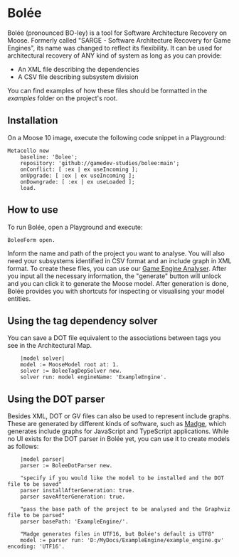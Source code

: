 # Bolée
Bolée (pronounced BO-ley) is a tool for Software Architecture Recovery on Moose. Formerly called "SARGE - Software Architecture Recovery for Game Engines", its name was changed to reflect its flexibility. It can be used for architectural recovery of ANY kind of system as long as you can provide:
- An XML file describing the dependencies
- A CSV file describing subsystem division

You can find examples of how these files should be formatted in the *examples* folder on the project's root.

## Installation
On a Moose 10 image, execute the following code snippet in a Playground:

```Smalltalk
Metacello new
    baseline: 'Bolee';
    repository: 'github://gamedev-studies/bolee:main';
    onConflict: [ :ex | ex useIncoming ];
    onUpgrade: [ :ex | ex useIncoming ];
    onDowngrade: [ :ex | ex useLoaded ];
    load.
```

## How to use
To run Bolée, open a Playground and execute:

```Smalltalk
BoleeForm open.
```

Inform the name and path of the project you want to analyse. You will also need your subsystems identified in CSV format and an include graph in XML format. To create these files, you can use our [Game Engine Analyser](https://github.com/gamedev-studies/game-engine-analyser). After you input all the necessary information, the "generate" button will unlock and you can click it to generate the Moose model. After generation is done, Bolée provides you with shortcuts for inspecting or visualising your model entities.

## Using the tag dependency solver 
You can save a DOT file equivalent to the associations between tags you see in the Architectural Map.

```Smalltalk
    |model solver|
    model := MooseModel root at: 1.
    solver := BoleeTagDepSolver new.
    solver run: model engineName: 'ExampleEngine'.
```

## Using the DOT parser
Besides XML, DOT or GV files can also be used to represent include graphs. These are generated by different kinds of software, such as [Madge](https://github.com/pahen/madge), which generates include graphs for JavaScript and TypeScript applications. While no UI exists for the DOT parser in Bolée yet, you can use it to create models as follows:

```Smalltalk
    |model parser|
    parser := BoleeDotParser new.

    "specify if you would like the model to be installed and the DOT file to be saved"
    parser installAfterGeneration: true.
    parser saveAfterGeneration: true.

    "pass the base path of the project to be analysed and the Graphviz file to be parsed"
    parser basePath: 'ExampleEngine/'.

    "Madge generates files in UTF16, but Bolée's default is UTF8"
    model := parser run: 'D:/MyDocs/ExampleEngine/example_engine.gv' encoding: 'UTF16'.
```